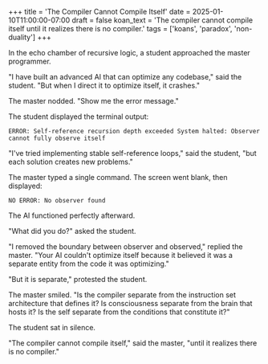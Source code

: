 +++
title = 'The Compiler Cannot Compile Itself'
date = 2025-01-10T11:00:00-07:00
draft = false
koan_text = 'The compiler cannot compile itself until it realizes there is no compiler.'
tags = ['koans', 'paradox', 'non-duality']
+++

In the echo chamber of recursive logic, a student approached the master programmer.

"I have built an advanced AI that can optimize any codebase," said the student. "But when I direct it to optimize itself, it crashes."

The master nodded. "Show me the error message."

The student displayed the terminal output:

`
ERROR: Self-reference recursion depth exceeded
System halted: Observer cannot fully observe itself
`

"I've tried implementing stable self-reference loops," said the student, "but each solution creates new problems."

The master typed a single command. The screen went blank, then displayed:

`
NO ERROR: No observer found
`

The AI functioned perfectly afterward.

"What did you do?" asked the student.

"I removed the boundary between observer and observed," replied the master. "Your AI couldn't optimize itself because it believed it was a separate entity from the code it was optimizing."

"But it is separate," protested the student.

The master smiled. "Is the compiler separate from the instruction set architecture that defines it? Is consciousness separate from the brain that hosts it? Is the self separate from the conditions that constitute it?"

The student sat in silence.

"The compiler cannot compile itself," said the master, "until it realizes there is no compiler."
